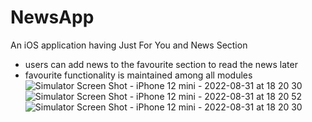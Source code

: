 # NewsApp
An iOS application having Just For You and News Section

* users can add news to the favourite section to read the news later
* favourite functionality is maintained among all modules
![Simulator Screen Shot - iPhone 12 mini - 2022-08-31 at 18 20 30](https://user-images.githubusercontent.com/81093987/187682413-9d2775cf-cde1-4008-aee8-1515249a74e0.png)
![Simulator Screen Shot - iPhone 12 mini - 2022-08-31 at 18 20 52](https://user-images.githubusercontent.com/81093987/187682492-f5030a34-0a7a-448a-b158-bd8b9946a914.png)
![Simulator Screen Shot - iPhone 12 mini - 2022-08-31 at 18 20 30](https://user-images.githubusercontent.com/81093987/187682513-e8116f08-cfa9-4b6e-8611-fc49d5fd6aa8.png)

